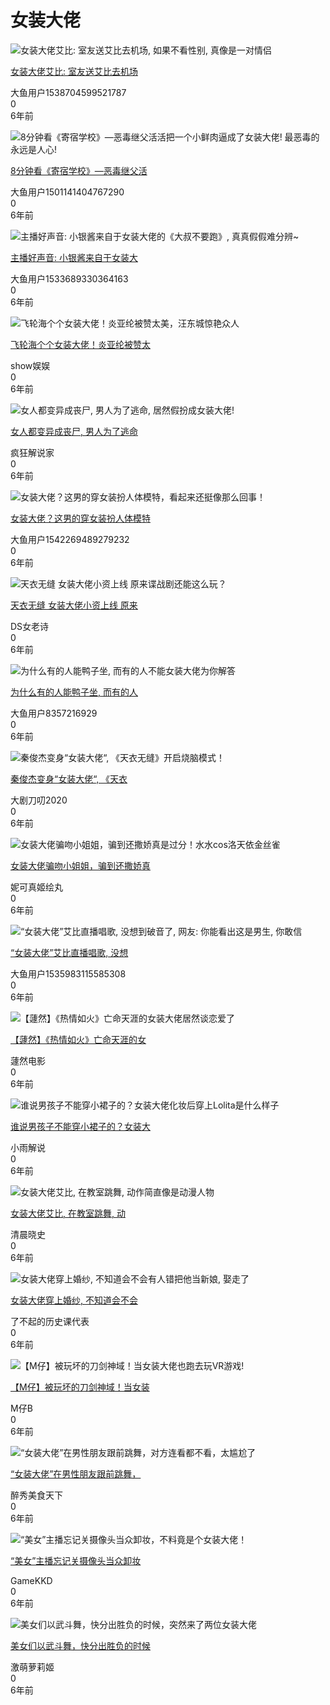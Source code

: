 # 女装大佬

![女装大佬艾比: 室友送艾比去机场, 如果不看性别, 真像是一对情侣](//vthumb.ykimg.com/054101015C3705658B366096686D71B4)

[女装大佬艾比: 室友送艾比去机场](//v.youku.com/v_show/id_XNDAwNjIwNTQwNA==.html?from=s1.8-1-1.2 "女装大佬艾比: 室友送艾比去机场, 如果不看性别, 真像是一对情侣")

大鱼用户1538704599521787  
0  
6年前  

![8分钟看《寄宿学校》—恶毒继父活活把一个小鲜肉逼成了女装大佬! 最恶毒的永远是人心!](//vthumb.ykimg.com/054101015C374BFEADCA61A239BDC337)

[8分钟看《寄宿学校》—恶毒继父活](//v.youku.com/v_show/id_XNDAwNjY0OTI2NA==.html?from=s1.8-1-1.2 "8分钟看《寄宿学校》—恶毒继父活活把一个小鲜肉逼成了女装大佬! 最恶毒的永远是人心!")

大鱼用户1501141404767290  
0  
6年前  

![主播好声音: 小银酱来自于女装大佬的《大叔不要跑》, 真真假假难分辨~](//vthumb.ykimg.com/054101015C37EDFAADD0169CC52309E7)

[主播好声音: 小银酱来自于女装大](//v.youku.com/v_show/id_XNDAwNzEzNTY2NA==.html?from=s1.8-1-1.2 "主播好声音: 小银酱来自于女装大佬的《大叔不要跑》, 真真假假难分辨~")

大鱼用户1533689330364163  
0  
6年前  

![飞轮海个个女装大佬！炎亚纶被赞太美，汪东城惊艳众人](//vthumb.ykimg.com/054106015C3940430000014E220429E3)

[飞轮海个个女装大佬！炎亚纶被赞太](//v.youku.com/v_show/id_XNDAwODgxMTU2OA==.html?from=s1.8-1-1.2 "飞轮海个个女装大佬！炎亚纶被赞太美，汪东城惊艳众人")

show娱娱  
0  
6年前  

![女人都变异成丧尸, 男人为了逃命, 居然假扮成女装大佬!](//vthumb.ykimg.com/054101015C3961F1ADD0169CC67687E7)

[女人都变异成丧尸, 男人为了逃命](//v.youku.com/v_show/id_XNDAwOTAyMzc2MA==.html?from=s1.8-1-1.2 "女人都变异成丧尸, 男人为了逃命, 居然假扮成女装大佬!")

疯狂解说家  
0  
6年前  

![女装大佬？这男的穿女装扮人体模特，看起来还挺像那么回事！](//vthumb.ykimg.com/054101015C3C66A4ADD0169CC952345C)

[女装大佬？这男的穿女装扮人体模特](//v.youku.com/v_show/id_XNDAxMjc2OTE3Ng==.html?from=s1.8-1-1.2 "女装大佬？这男的穿女装扮人体模特，看起来还挺像那么回事！")

大鱼用户1542269489279232  
0  
6年前  

![天衣无缝 女装大佬小资上线 原来谍战剧还能这么玩？](//vthumb.ykimg.com/054101015C3C98B8AD8C7096C8B7D979)

[天衣无缝 女装大佬小资上线 原来](//v.youku.com/v_show/id_XNDAxMzA3NDQxMg==.html?from=s1.8-1-1.2 "天衣无缝 女装大佬小资上线 原来谍战剧还能这么玩？")

DS女老诗  
0  
6年前  

![为什么有的人能鸭子坐, 而有的人不能女装大佬为你解答](//vthumb.ykimg.com/054101015C3DBFD48B36609667DB0D6B)

[为什么有的人能鸭子坐, 而有的人](//v.youku.com/v_show/id_XNDAxNDQ0NzE2OA==.html?from=s1.8-1-1.2 "为什么有的人能鸭子坐, 而有的人不能女装大佬为你解答")

大鱼用户8357216929  
0  
6年前  

![秦俊杰变身“女装大佬“, 《天衣无缝》开启烧脑模式！](//vthumb.ykimg.com/054101015C3ED4688B39DA98D9EB2C27)

[秦俊杰变身“女装大佬“, 《天衣](//v.youku.com/v_show/id_XNDAxNTYzMTczMg==.html?from=s1.8-1-1.2 "秦俊杰变身“女装大佬“, 《天衣无缝》开启烧脑模式！")

大剧刀叨2020  
0  
6年前  

![女装大佬骗吻小姐姐，骗到还撒娇真是过分！水水cos洛天依金丝雀](//vthumb.ykimg.com/054106015C3F250D000001173309212B)

[女装大佬骗吻小姐姐，骗到还撒娇真](//v.youku.com/v_show/id_XNDAxNjIxNDQ2MA==.html?from=s1.8-1-1.2 "女装大佬骗吻小姐姐，骗到还撒娇真是过分！水水cos洛天依金丝雀")

妮可真姬绘丸  
0  
6年前  

![“女装大佬”艾比直播唱歌, 没想到破音了, 网友: 你能看出这是男生, 你敢信](//vthumb.ykimg.com/054101015C4048D3AD8C708BFE59530A)

[“女装大佬”艾比直播唱歌, 没想](//v.youku.com/v_show/id_XNDAxNzU1NzUxNg==.html?from=s1.8-1-1.2 "“女装大佬”艾比直播唱歌, 没想到破音了, 网友: 你能看出这是男生, 你敢信")

大鱼用户1535983115585308  
0  
6年前  

![【蘧然】《热情如火》亡命天涯的女装大佬居然谈恋爱了](//vthumb.ykimg.com/054101015C4456B9ADC95B99F92B3018)

[【蘧然】《热情如火》亡命天涯的女](//v.youku.com/v_show/id_XNDAyMjI2Mzg4NA==.html?from=s1.8-1-1.2 "【蘧然】《热情如火》亡命天涯的女装大佬居然谈恋爱了")

蘧然电影  
0  
6年前  

![谁说男孩子不能穿小裙子的？女装大佬化妆后穿上Lolita是什么样子](//vthumb.ykimg.com/054101015C44A2E400000131EC023734)

[谁说男孩子不能穿小裙子的？女装大](//v.youku.com/v_show/id_XNDAyMjY0NDEwMA==.html?from=s1.8-1-1.2 "谁说男孩子不能穿小裙子的？女装大佬化妆后穿上Lolita是什么样子")

小雨解说  
0  
6年前  

![女装大佬艾比, 在教室跳舞, 动作简直像是动漫人物](//vthumb.ykimg.com/054101015C46B34EADD016982A1BC675)

[女装大佬艾比, 在教室跳舞, 动](//v.youku.com/v_show/id_XNDAyNDg0NDk1Mg==.html?from=s1.8-1-1.2 "女装大佬艾比, 在教室跳舞, 动作简直像是动漫人物")

清晨晓史  
0  
6年前  

![女装大佬穿上婚纱, 不知道会不会有人错把他当新娘, 娶走了](//vthumb.ykimg.com/054101015C46C1D3ADD016982E3BAD7E)

[女装大佬穿上婚纱, 不知道会不会](//v.youku.com/v_show/id_XNDAyNDk0NTU0OA==.html?from=s1.8-1-1.2 "女装大佬穿上婚纱, 不知道会不会有人错把他当新娘, 娶走了")

了不起的历史课代表  
0  
6年前  

![【M仔】被玩坏的刀剑神域！当女装大佬也跑去玩VR游戏!](//vthumb.ykimg.com/054101015C46FB558B6C069076D8C497)

[【M仔】被玩坏的刀剑神域！当女装](//v.youku.com/v_show/id_XNDAyNTM2MzMwOA==.html?from=s1.8-1-1.2 "【M仔】被玩坏的刀剑神域！当女装大佬也跑去玩VR游戏!")

M仔B  
0  
6年前  

![“女装大佬”在男性朋友跟前跳舞，对方连看都不看，太尴尬了](//vthumb.ykimg.com/054101015C47CD5EADCA619AABA18272)

[“女装大佬”在男性朋友跟前跳舞，](//v.youku.com/v_show/id_XNDAyNjIwMDU0NA==.html?from=s1.8-1-1.2 "“女装大佬”在男性朋友跟前跳舞，对方连看都不看，太尴尬了")

醉秀美食天下  
0  
6年前  

![“美女”主播忘记关摄像头当众卸妆，不料竟是个女装大佬！](//vthumb.ykimg.com/054101015C47FDF00000017D2A050E8A)

[“美女”主播忘记关摄像头当众卸妆](//v.youku.com/v_show/id_XNDAyNjUwMjM5Ng==.html?from=s1.8-1-1.2 "“美女”主播忘记关摄像头当众卸妆，不料竟是个女装大佬！")

GameKKD  
0  
6年前  

![美女们以武斗舞，快分出胜负的时候，突然来了两位女装大佬](//vthumb.ykimg.com/054101015C838CE2ADD0169C2533873D)

[美女们以武斗舞，快分出胜负的时候](//v.youku.com/v_show/id_XNDAyNjgyMDY2OA==.html?from=s1.8-1-1.2 "美女们以武斗舞，快分出胜负的时候，突然来了两位女装大佬")

激萌萝莉姬  
0  
6年前  